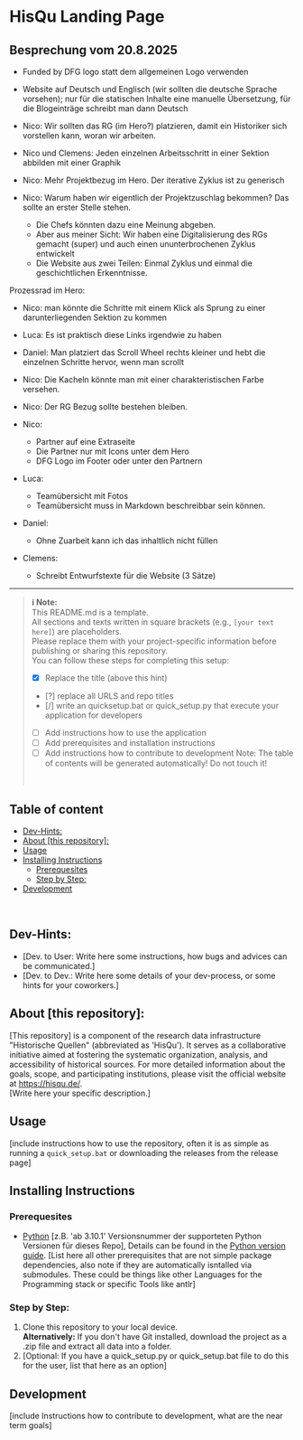 # HisQu Landing Page

## Besprechung vom 20.8.2025

- Funded by DFG logo statt dem allgemeinen Logo verwenden
- Website auf Deutsch und Englisch (wir sollten die deutsche Sprache vorsehen); nur für die statischen Inhalte eine manuelle Übersetzung, für die Blogeinträge schreibt man dann Deutsch
- Nico: Wir sollten das RG (im Hero?) platzieren, damit ein Historiker sich vorstellen kann, woran wir arbeiten.
- Nico und Clemens: Jeden einzelnen Arbeitsschritt in einer Sektion abbilden mit einer Graphik
- Nico: Mehr Projektbezug im Hero. Der iterative Zyklus ist zu generisch

- Nico: Warum haben wir eigentlich der Projektzuschlag bekommen? Das sollte an erster Stelle stehen.
  - Die Chefs könnten dazu eine Meinung abgeben.
  - Aber aus meiner Sicht: Wir haben eine Digitalisierung des RGs gemacht (super) und auch einen ununterbrochenen Zyklus 
    entwickelt
  - Die Website aus zwei Teilen: Einmal Zyklus und einmal die geschichtlichen Erkenntnisse.

Prozessrad im Hero:
- Nico: man könnte die Schritte mit einem Klick als Sprung zu einer darunterliegenden Sektion zu kommen
- Luca: Es ist praktisch diese Links irgendwie zu haben

- Daniel: Man platziert das Scroll Wheel rechts kleiner und hebt die einzelnen Schritte hervor, wenn man scrollt
- Nico: Die Kacheln könnte man mit einer charakteristischen Farbe versehen. 

- Nico: Der RG Bezug sollte bestehen bleiben.

- Nico: 
  - Partner auf eine Extraseite
  - Die Partner nur mit Icons unter dem Hero
  - DFG Logo im Footer oder unter den Partnern

- Luca:
  - Teamübersicht mit Fotos
  - Teamübersicht muss in Markdown beschreibbar sein können.

- Daniel:
  - Ohne Zuarbeit kann ich das inhaltlich nicht füllen

- Clemens:
  - Schreibt Entwurfstexte für die Website (3 Sätze)
----------------------------


> **:information_source: Note:**  
> This README.md is a template.  
> All sections and texts written in square brackets (e.g., `[your text here]`) are placeholders.  
> Please replace them with your project-specific information before publishing or sharing this repository.
><br/>
> You can follow these steps for completing this setup:
> - [x] Replace the title (above this hint)
> - [?] replace all URLS and repo titles 
> - [/] write an quicksetup.bat or quick_setup.py that execute your application for developers
> - [ ] Add instructions how to use the application
> - [ ] Add prerequisites and installation instructions
> - [ ] Add instructions how to contribute to development
> Note: The table of contents will be generated automatically! Do not touch it!
> <br/>
 
## Table of content

<!-- toc -->

- [Dev-Hints:](#dev-hints)
- [About [this repository]:](#about-this-repository)
- [Usage](#usage)
- [Installing Instructions](#installing-instructions)
  * [Prerequesites](#prerequesites)
  * [Step by Step:](#step-by-step)
- [Development](#development)

<!-- tocstop -->

<!-- /toc -->
<br/>

## Dev-Hints:
- [Dev. to User: Write here some instructions, how bugs and advices can be communicated.]
- [Dev. to Dev.: Write here some details of your dev-process, or some hints for your coworkers.]

## About [this repository]:
[This repository] is a component of the research data infrastructure "Historische Quellen" (abbreviated as 'HisQu'). It serves as a collaborative initiative aimed at fostering the systematic organization, analysis, and accessibility of historical sources. For more detailed information about the goals, scope, and participating institutions, please visit the official website at https://hisqu.de/.  
[Write here your specific description.]

## Usage
[include instructions how to use the repository, often it is as simple as running a `quick_setup.bat` or downloading the releases from the release page]

## Installing Instructions

### Prerequesites
- [Python](https://wiki.python.org/moin/BeginnersGuide/Download) [z.B. 'ab 3.10.1' Versionsnummer der supporteten Python Versionen für dieses Repo], Details can be found in the [Python version guide](https://devguide.python.org/versions/).
[List here all other prerequisites that are not simple package dependencies, also note if they are automatically isntalled via submodules. These could be things like other Languages for the Programming stack or specific Tools like antlr]

### Step by Step:
1. Clone this repository to your local device.  
   **Alternatively:** If you don't have Git installed, download the project as a .zip file and extract all data into a folder.
2. [Optional: If you have a quick_setup.py or quick_setup.bat file to do this for the user, list that here as an option]   

## Development
[include Instructions how to contribute to development, what are the near term goals]




